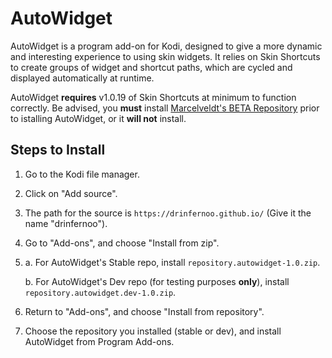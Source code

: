 # AutoWidget

AutoWidget is a program add-on for Kodi, designed to give a more dynamic
and interesting experience to using skin widgets. It relies on Skin Shortcuts
to create groups of widget and shortcut paths, which are cycled and displayed
automatically at runtime.

AutoWidget **requires** v1.0.19 of Skin Shortcuts at minimum to function
correctly. Be advised, you **must** install [Marcelveldt's BETA Repository](https://github.com/kodi-community-addons/repository.marcelveldt) prior
to istalling AutoWidget, or it **will not** install.

## Steps to Install

1. Go to the Kodi file manager.
2. Click on "Add source".
3. The path for the source is `https://drinfernoo.github.io/` (Give it the name "drinfernoo").
4. Go to "Add-ons", and choose "Install from zip".
5. a. For AutoWidget's Stable repo, install `repository.autowidget-1.0.zip`.
   
   b. For AutoWidget's Dev repo (for testing purposes **only**), install `repository.autowidget.dev-1.0.zip`.
6. Return to "Add-ons", and choose "Install from repository".
7. Choose the repository you installed (stable or dev), and install AutoWidget from Program Add-ons.